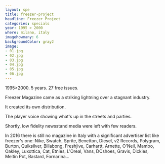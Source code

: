 ```yaml
---
layout: spe
title: freezer-project
headline: Freezer Project
categories: specials
year: 1995 > 2000
where: milano, italy
imagehowmany: 6
backgroundColor: gray2
image:
- 01.jpg
- 02.jpg
- 03.jpg
- 04.jpg
- 05.jpg
- 06.jpg
---
```


1995>2000.
5 years.
27 free issues.

Freezer Magazine came as a striking lightning over a stagnant industry.

It created its own distribution.

The player voice showing what's up in the streets and parties.

Shortly, low fidelity newsstand media were left with few readers.  

In 2016 there is still no magazine in Italy with a significant advertiser list like freezer's one: Nike, Swatch, Sprite, Benetton, Diesel, v2 Records, Polygram, Burton, Quiksilver, Billabong, Freshjive, Carhartt, Arnette, O'Neil, Mambo, Oakley, Luxottica, Cat, Etnies, L'Oreal, Vans, DCshoes, Gravis, Dickies, Meltin Pot, Bastard, Fornarina...
